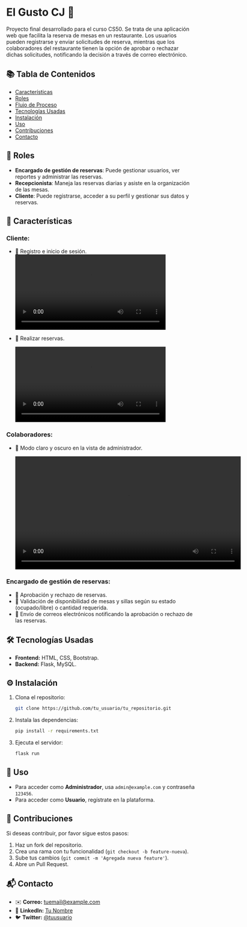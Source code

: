# El Gusto CJ 🍝

Proyecto final desarrollado para el curso CS50. Se trata de una aplicación web que facilita la reserva de mesas en un restaurante. Los usuarios pueden registrarse y enviar solicitudes de reserva, mientras que los colaboradores del restaurante tienen la opción de aprobar o rechazar dichas solicitudes, notificando la decisión a través de correo electrónico.

## 📚 Tabla de Contenidos

- [Características](#-características)
- [Roles](#-roles)
- [Flujo de Proceso](#-flujo-de-proceso)
- [Tecnologías Usadas](#-tecnologías-usadas)
- [Instalación](#-instalación)
- [Uso](#-uso)
- [Contribuciones](#-contribuciones)
- [Contacto](#-contacto)

## 👥 Roles

- **Encargado de gestión de reservas**: Puede gestionar usuarios, ver reportes y administrar las reservas.
- **Recepcionista**: Maneja las reservas diarias y asiste en la organización de las mesas.
- **Cliente**: Puede registrarse, acceder a su perfil y gestionar sus datos y reservas.

## 🌟 Características

### Cliente:
- 🔹 Registro e inicio de sesión.
  <video src="https://github.com/user-attachments/assets/ed8d0463-66e6-485b-ae5b-71d27471d5a7" controls width="400"></video>

- 🔹 Realizar reservas.
  
  <video src="https://github.com/user-attachments/assets/56fbfad5-ea55-4f10-902f-50bb6cce6bae" controls width="400"></video>

### Colaboradores:
- 🔹 Modo claro y oscuro en la vista de administrador.
  
  <video src="https://github-production-user-asset-6210df.s3.amazonaws.com/114252123/416982681-b4c92b19-3c19-470b-ab66-6354b1fda6ed.mp4" controls width="600"></video>

### Encargado de gestión de reservas:
- 🔹 Aprobación y rechazo de reservas.
- 🔹 Validación de disponibilidad de mesas y sillas según su estado (ocupado/libre) o cantidad requerida.
- 🔹 Envío de correos electrónicos notificando la aprobación o rechazo de las reservas.

## 🛠️ Tecnologías Usadas

- **Frontend:** HTML, CSS, Bootstrap.
- **Backend:** Flask, MySQL.

## ⚙️ Instalación

1. Clona el repositorio:  
   ```bash
   git clone https://github.com/tu_usuario/tu_repositorio.git
   ```
2. Instala las dependencias:  
   ```bash
   pip install -r requirements.txt
   ```
3. Ejecuta el servidor:  
   ```bash
   flask run
   ```

## 🚀 Uso

- Para acceder como **Administrador**, usa `admin@example.com` y contraseña `123456`.
- Para acceder como **Usuario**, regístrate en la plataforma.

## 🤝 Contribuciones

Si deseas contribuir, por favor sigue estos pasos:
1. Haz un fork del repositorio.
2. Crea una rama con tu funcionalidad (`git checkout -b feature-nueva`).
3. Sube tus cambios (`git commit -m 'Agregada nueva feature'`).
4. Abre un Pull Request.

## 📬 Contacto

- ✉️ **Correo:** tuemail@example.com
- 💼 **LinkedIn:** [Tu Nombre](https://linkedin.com/in/tuusuario)
- 🐦 **Twitter:** [@tuusuario](https://twitter.com/tuusuario)

